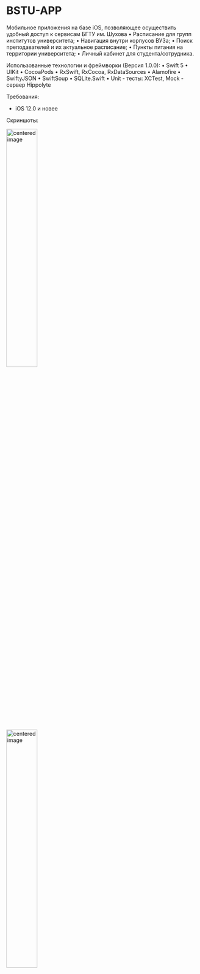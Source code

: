 # BSTU-APP
Мобильное приложения на базе iOS, позволяющее осуществить удобный доступ к сервисам БГТУ им. Шухова
•  Расписание для групп институтов университета;
•  Навигация внутри корпусов ВУЗа;
•  Поиск преподавателей и их актуальное расписание;
•  Пункты питания на территории университета;
•  Личный кабинет для студента/сотрудника.

Использованные технологии и фреймворки (Версия 1.0.0):
• Swift 5
• UIKit
• CocoaPods
• RxSwift, RxCocoa, RxDataSources
• Alamofire
• SwiftyJSON
• SwiftSoup
• SQLite.Swift
• Unit - тесты: XCTest, Мосk - сервер Hippolyte

Требования:
- iOS 12.0 и новее 

Скриншоты:
<p align="left">
    <img src="https://github.com/alextar04/BSTU-APP/Github Images/improved9.png" alt="centered image" width="40%">
</p>
<p align="left">
    <img src="https://github.com/alextar04/BSTU-APP/Github Images/improved12.png" alt="centered image" width="40%">
</p>
